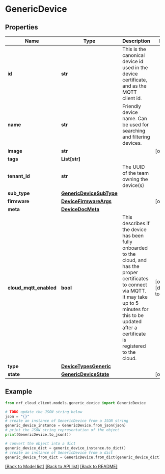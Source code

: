 # GenericDevice


## Properties

Name | Type | Description | Notes
------------ | ------------- | ------------- | -------------
**id** | **str** | This is the canonical device id used in the device certificate, and as the MQTT client id. | 
**name** | **str** | Friendly device name. Can be used for searching and filtering devices. | 
**image** | **str** |  | [optional] 
**tags** | **List[str]** |  | 
**tenant_id** | **str** | The UUID of the team owning the device(s) | 
**sub_type** | [**GenericDeviceSubType**](GenericDeviceSubType.md) |  | 
**firmware** | [**DeviceFirmwareArgs**](DeviceFirmwareArgs.md) |  | [optional] 
**meta** | [**DeviceDocMeta**](DeviceDocMeta.md) |  | 
**cloud_mqtt_enabled** | **bool** | This describes if the device has been fully onboarded to the cloud, and has the proper certificates to connect via MQTT. It may take up to 5 minutes for this to be updated after a certificate is registered to the cloud. | [optional] [default to False]
**type** | [**DeviceTypesGeneric**](DeviceTypesGeneric.md) |  | 
**state** | [**GenericDeviceState**](GenericDeviceState.md) |  | [optional] 

## Example

```python
from nrf_cloud_client.models.generic_device import GenericDevice

# TODO update the JSON string below
json = "{}"
# create an instance of GenericDevice from a JSON string
generic_device_instance = GenericDevice.from_json(json)
# print the JSON string representation of the object
print(GenericDevice.to_json())

# convert the object into a dict
generic_device_dict = generic_device_instance.to_dict()
# create an instance of GenericDevice from a dict
generic_device_from_dict = GenericDevice.from_dict(generic_device_dict)
```
[[Back to Model list]](../README.md#documentation-for-models) [[Back to API list]](../README.md#documentation-for-api-endpoints) [[Back to README]](../README.md)


